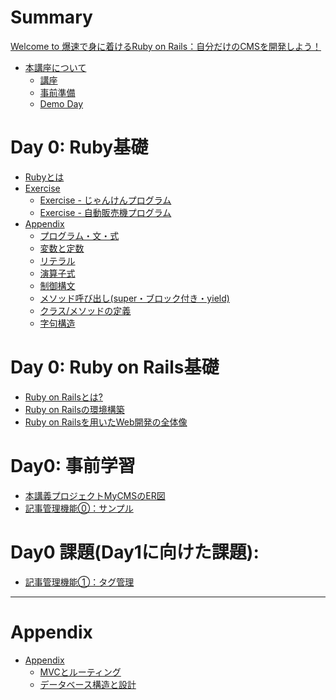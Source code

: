 # Summary

[Welcome to 爆速で身に着けるRuby on Rails：自分だけのCMSを開発しよう！](welcome.md)

- [本講座について](running-the-course.md)
  - [講座](running-the-course/course-structure.md)
  - [事前準備](running-the-course/course-building.md)
  - [Demo Day](running-the-course/demo-day.md)

# Day 0: Ruby基礎

- [Rubyとは](day-0/what-is-ruby.md)
- [Exercise](day-0/exercise/welcome.md)
  - [Exercise - じゃんけんプログラム](day-0/exercise/exercise-janken.md)
  - [Exercise - 自動販売機プログラム](day-0/exercise/exercise-vending-machine.md)
- [Appendix](day-0/appendix/welcome.md)
  - [プログラム・文・式](day-0/appendix/program.md)
  - [変数と定数](day-0/appendix/variables.md)
  - [リテラル](day-0/appendix/literal.md)
  - [演算子式](day-0/appendix/operator.md)
  - [制御構文](day-0/appendix/control.md)
  - [メソッド呼び出し(super・ブロック付き・yield)](day-0/appendix/call.md)
  - [クラス/メソッドの定義](day-0/appendix/def.md)
  - [字句構造](day-0/appendix/flexical.md)


# Day 0: Ruby on Rails基礎
- [Ruby on Railsとは?](day-0/what-is-ruby-on-rails.md)
- [Ruby on Railsの環境構築](day-0/how-to-setup.md)
- [Ruby on Railsを用いたWeb開発の全体像](day-0/web-development-overview.md)
  <!-- - [Webサーバとアプリケーションサーバの理解](day-0/web-and-application-server.md)
  - [MVC+MR(ミドルウェア、ルーティング)基礎](day-0/mvc-architecture-and-routing.md)
  - [フォルダ/ファイルの関係性](day-0/folders-and-files.md)
  - [データベース管理とマイグレーション](day-0/databse-management-and-migration.md) -->

# Day0: 事前学習

- [本講義プロジェクトMyCMSのER図](day-0/goal.md)
- [記事管理機能⓪：サンプル](day-0/cms-sample.md)

# Day0 課題(Day1に向けた課題):

- [記事管理機能①：タグ管理](day-0/cms-tag.md)


<!-- 
----

# Day1 講義:

# Day1 課題(Day2に向けた課題):

----

# Day2 講義:



# Day2 課題(Day3に向けた課題):

----

# Day3 講義:


# Day3 Demo Day: -->

----

# Appendix

- [Appendix](appendix/welcome.md)
  - [MVCとルーティング](appendix/mvc-r.md)
  - [データベース構造と設計](appendix/database-design.md)
  <!-- - [マイグレーション](appendix/database-migration.md) -->
  <!-- - [web開発の全体像](appendix/web-development-overview.md) -->
